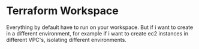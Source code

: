 # Terraform Workspace

Everything by default have to run on your workspace. But if i want to create in a different environment, for example if i want to create ec2 instances in different VPC's, isolating different environments. 